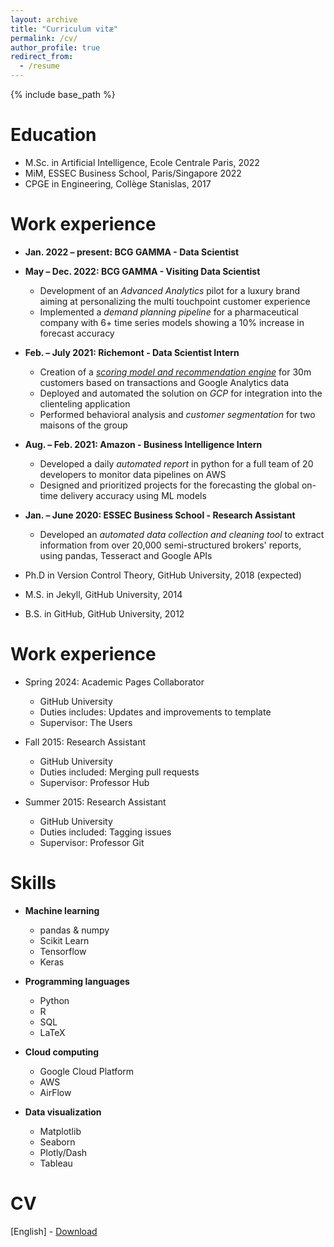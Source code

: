 ```yaml
---
layout: archive
title: "Curriculum vitæ"
permalink: /cv/
author_profile: true
redirect_from:
  - /resume
---
```


{% include base_path %}

Education
======

* M.Sc. in Artificial Intelligence, Ecole Centrale Paris, 2022
* MiM, ESSEC Business School, Paris/Singapore 2022
* CPGE in Engineering, Collège Stanislas, 2017

Work experience
======

* **Jan. 2022 – present: BCG GAMMA - Data Scientist**

* **May – Dec. 2022: BCG GAMMA - Visiting Data Scientist**
  * Development of an *Advanced Analytics* pilot for a luxury brand aiming at personalizing the multi touchpoint customer experience
  * Implemented a  *demand planning pipeline* for a pharmaceutical company with 6+ time series models showing a 10% increase in forecast accuracy

* **Feb. – July 2021: Richemont - Data Scientist Intern**
  * Creation of a [*scoring model and recommendation engine*](https://cloud.google.com/blog/products/ai-machine-learning/ai-suggestions-serve-a-better-client-experience-at-richemont) for 30m
customers based on transactions and Google Analytics data
  * Deployed and automated the solution on *GCP* for integration into the clienteling application
  * Performed behavioral analysis and *customer segmentation* for two maisons of the group

* **Aug. – Feb. 2021: Amazon - Business Intelligence Intern**
  * Developed a daily *automated report* in python for a full team of 20 developers to monitor data pipelines on AWS
  * Designed and prioritized projects for the forecasting the global on-time delivery accuracy using ML models

* **Jan. – June 2020: ESSEC Business School - Research Assistant**
  * Developed an *automated data collection and cleaning tool* to extract information from over 20,000 semi-structured brokers' reports, using pandas, Tesseract and Google APIs

* Ph.D in Version Control Theory, GitHub University, 2018 (expected)
* M.S. in Jekyll, GitHub University, 2014
* B.S. in GitHub, GitHub University, 2012

Work experience
======

* Spring 2024: Academic Pages Collaborator
  * GitHub University
  * Duties includes: Updates and improvements to template
  * Supervisor: The Users

* Fall 2015: Research Assistant
  * GitHub University
  * Duties included: Merging pull requests
  * Supervisor: Professor Hub

* Summer 2015: Research Assistant
  * GitHub University
  * Duties included: Tagging issues
  * Supervisor: Professor Git
  
Skills
======

* **Machine learning**
  * pandas & numpy
  * Scikit Learn
  * Tensorflow
  * Keras

* **Programming languages**
  * Python
  * R
  * SQL
  * LaTeX

* **Cloud computing**
  * Google Cloud Platform
  * AWS
  * AirFlow

* **Data visualization**
  * Matplotlib
  * Seaborn
  * Plotly/Dash
  * Tableau

CV
======

[English] - [Download](https://arianedlns.github.io/files/CV_Ariane_Dalens_en_US.pdf)
  